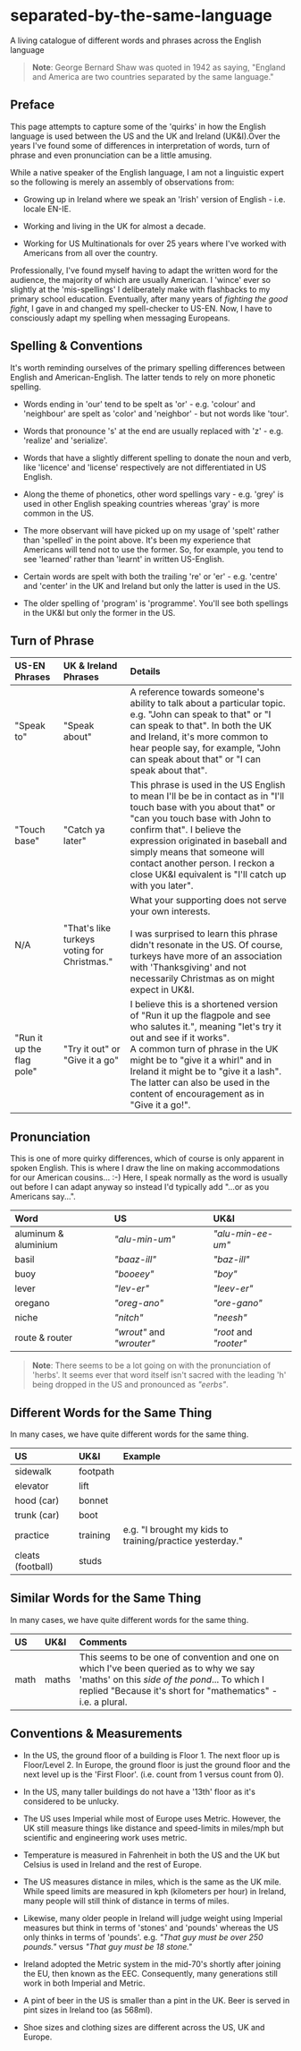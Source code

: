# separated-by-the-same-language
A living catalogue of different words and phrases across the English language 

>**Note**: George Bernard Shaw was quoted in 1942 as saying, "England and America are two countries separated by the same language."

## Preface
This page attempts to capture some of the 'quirks' in how the English language is used between the US and the UK and Ireland (UK&I).Over the years I've found some of differences in interpretation of words, turn of phrase and even pronunciation can be a little amusing. 


While a native speaker of the English language, I am not a linguistic expert so the following is merely an assembly of observations from:

* Growing up in Ireland where we speak an 'Irish' version of English - i.e. locale EN-IE. 

* Working and living in the UK for almost a decade. 

* Working for US Multinationals for over 25 years where I've worked with Americans from all over the country. 

Professionally, I've found myself having to adapt the written word for the audience, the majority of which are usually American. I 'wince' ever so slightly at the 'mis-spellings' I deliberately make with flashbacks to my primary school education. Eventually, after many years of _fighting the good fight_, I gave in and changed my spell-checker to US-EN. Now, I have to consciously adapt my spelling when messaging Europeans. 


## Spelling & Conventions
It's worth reminding ourselves of the primary spelling differences between English and American-English. The latter tends to rely on more phonetic spelling. 

* Words ending in 'our' tend to be spelt as 'or' - e.g. 'colour' and 'neighbour' are spelt as 'color' and 'neighbor' - but not words like 'tour'.

* Words that pronounce 's' at the end are usually replaced with 'z' - e.g. 'realize' and 'serialize'. 

* Words that have a slightly different spelling to donate the noun and verb, like 'licence' and 'license' respectively are not differentiated in US English. 

* Along the theme of phonetics, other word spellings vary - e.g. 'grey' is used in other English speaking countries whereas 'gray' is more common in the US.

* The more observant will have picked up on my usage of 'spelt' rather than 'spelled' in the point above. It's been my experience that Americans will tend not to use the former. So, for example, you tend to see 'learned' rather than 'learnt' in written US-English. 

* Certain words are spelt with both the trailing 're' or 'er' - e.g. 'centre' and 'center' in the UK and Ireland but only the latter is used in the US. 

* The older spelling of 'program' is 'programme'. You'll see both spellings in the UK&I but only the former in the US. 


## Turn of Phrase 


| US-EN Phrases | UK & Ireland Phrases | Details | 
| :-------- | :--- | :--- |
| "Speak to" | "Speak about" | A reference towards someone's ability to talk about a particular topic. e.g. "John can speak to that" or "I can speak to that".  In both the UK and Ireland, it's more common to hear people say, for example, "John can speak about that" or "I can speak about that". |
| "Touch base" | "Catch ya later" | This phrase is used in the US English to mean I'll be be in contact as in "I'll touch base with you about that" or "can you touch base with John to confirm that". I believe the expression originated in baseball and simply means that someone will contact another person. I reckon a close UK&I equivalent is "I'll catch up with you later".   |
| N/A | "That's like turkeys voting for Christmas." | What your supporting does not serve your own interests. <br><br>I was surprised to learn this phrase didn't resonate in the US. Of course, turkeys have more of an association with 'Thanksgiving' and not necessarily Christmas as on might expect in UK&I. |
| "Run it up the flag pole" | "Try it out" or "Give it a go" | I believe this is a shortened version of "Run it up the flagpole and see who salutes it.", meaning "let's try it out and see if it works". <br> A common turn of phrase in the UK might be to "give it a whirl" and in Ireland it might be to "give it a lash". The latter can also be used in the content of encouragement as in "Give it a go!". |


## Pronunciation 
This is one of more quirky differences, which of course is only apparent in spoken English. This is where I draw the line on making accommodations for our American cousins... :-) Here, I speak normally as the word is usually out before I can adapt anyway so instead I'd typically add "...or as you Americans say...". 



| Word | US | UK&I | 
| :-------- | :--- | :--- |
| aluminum & aluminium| _"alu-min-um"_ | _"alu-min-ee-um"_ |
| basil | _"baaz-ill"_ | _"baz-ill"_ | 
| buoy | _"booeey"_ | _"boy"_| 
| lever | _"lev-er"_ | _"leev-er"_ | 
| oregano | _"oreg-ano"_ | _"ore-gano"_ |
| niche | _"nitch"_ | _"neesh"_ | 
| route & router | _"wrout"_ and _"wrouter"_ | _"root_ and _"rooter"_| 


>**Note**: There seems to be a lot going on with the pronunciation of 'herbs'. It seems ever that word itself isn't sacred with the leading 'h' being dropped in the US and pronounced as _"eerbs"_. 

## Different Words for the Same Thing
In many cases, we have quite different words for the same thing. 

| US | UK&I | Example | 
| :--- | :--- | :--- |
| sidewalk | footpath |
| elevator | lift |
| hood (car) | bonnet |
| trunk (car)| boot |
| practice | training | e.g. "I brought my kids to training/practice yesterday." |
| cleats (football) | studs | | 

## Similar Words for the Same Thing
In many cases, we have quite different words for the same thing. 

| US | UK&I | Comments | 
| :--- | :--- | :--- |
| math | maths | This seems to be one of convention and one on which I've been queried as to why we say 'maths' on this _side of the pond_... To which I replied "Because it's short for "mathematics" - i.e. a plural. 

## Conventions & Measurements

* In the US, the ground floor of a building is Floor 1. The next floor up is Floor/Level 2. In Europe, the ground floor is just the ground floor and the next level up is the 'First Floor'. (i.e. count from 1 versus count from 0).

* In the US, many taller buildings do not have a '13th' floor as it's considered to be unlucky.

* The US uses Imperial while most of Europe uses Metric. However, the UK still measure things like distance and speed-limits in miles/mph but scientific and engineering work uses metric. 

* Temperature is measured in Fahrenheit in both the US and the UK but Celsius is used in Ireland and the rest of Europe.

* The US measures distance in miles, which is the same as the UK mile. While speed limits are measured in kph (kilometers per hour) in Ireland, many people will still think of distance in terms of miles. 

* Likewise, many older people in Ireland will judge weight using Imperial measures but think in terms of 'stones' and 'pounds' whereas the US only thinks in terms of 'pounds'. e.g. _"That guy must be over 250 pounds."_ versus _"That guy must be 18 stone."_

* Ireland adopted the Metric system in the mid-70's shortly after joining the EU, then known as the EEC. Consequently, many generations still work in both Imperial and Metric. 

* A pint of beer in the US is smaller than a pint in the UK. Beer is served in pint sizes in Ireland too (as 568ml). 

* Shoe sizes and clothing sizes are different across the US, UK and Europe. 